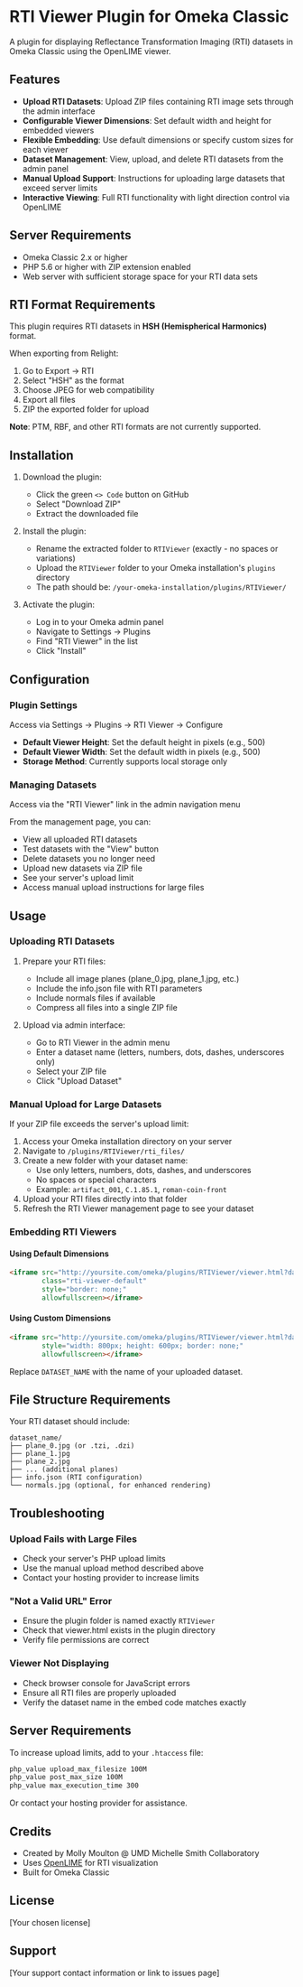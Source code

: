 # RTI Viewer Plugin for Omeka Classic

A plugin for displaying Reflectance Transformation Imaging (RTI) datasets in Omeka Classic using the OpenLIME viewer.

## Features

- **Upload RTI Datasets**: Upload ZIP files containing RTI image sets through the admin interface
- **Configurable Viewer Dimensions**: Set default width and height for embedded viewers
- **Flexible Embedding**: Use default dimensions or specify custom sizes for each viewer
- **Dataset Management**: View, upload, and delete RTI datasets from the admin panel
- **Manual Upload Support**: Instructions for uploading large datasets that exceed server limits
- **Interactive Viewing**: Full RTI functionality with light direction control via OpenLIME

## Server Requirements

- Omeka Classic 2.x or higher
- PHP 5.6 or higher with ZIP extension enabled
- Web server with sufficient storage space for your RTI data sets

## RTI Format Requirements

This plugin requires RTI datasets in **HSH (Hemispherical Harmonics)** format.

When exporting from Relight:
1. Go to Export → RTI
2. Select "HSH" as the format
3. Choose JPEG for web compatibility
4. Export all files
5. ZIP the exported folder for upload

**Note**: PTM, RBF, and other RTI formats are not currently supported.

## Installation

1. Download the plugin:
   - Click the green `<> Code` button on GitHub
   - Select "Download ZIP"
   - Extract the downloaded file

2. Install the plugin:
   - Rename the extracted folder to `RTIViewer` (exactly - no spaces or variations)
   - Upload the `RTIViewer` folder to your Omeka installation's `plugins` directory
   - The path should be: `/your-omeka-installation/plugins/RTIViewer/`

3. Activate the plugin:
   - Log in to your Omeka admin panel
   - Navigate to Settings → Plugins
   - Find "RTI Viewer" in the list
   - Click "Install"

## Configuration

### Plugin Settings
Access via Settings → Plugins → RTI Viewer → Configure

- **Default Viewer Height**: Set the default height in pixels (e.g., 500)
- **Default Viewer Width**: Set the default width in pixels (e.g., 500)
- **Storage Method**: Currently supports local storage only

### Managing Datasets
Access via the "RTI Viewer" link in the admin navigation menu

From the management page, you can:
- View all uploaded RTI datasets
- Test datasets with the "View" button
- Delete datasets you no longer need
- Upload new datasets via ZIP file
- See your server's upload limit
- Access manual upload instructions for large files

## Usage

### Uploading RTI Datasets

1. Prepare your RTI files:
   - Include all image planes (plane_0.jpg, plane_1.jpg, etc.)
   - Include the info.json file with RTI parameters
   - Include normals files if available
   - Compress all files into a single ZIP file

2. Upload via admin interface:
   - Go to RTI Viewer in the admin menu
   - Enter a dataset name (letters, numbers, dots, dashes, underscores only)
   - Select your ZIP file
   - Click "Upload Dataset"

### Manual Upload for Large Datasets

If your ZIP file exceeds the server's upload limit:

1. Access your Omeka installation directory on your server
2. Navigate to `/plugins/RTIViewer/rti_files/`
3. Create a new folder with your dataset name:
   - Use only letters, numbers, dots, dashes, and underscores
   - No spaces or special characters
   - Example: `artifact_001`, `C.1.85.1`, `roman-coin-front`
4. Upload your RTI files directly into that folder
5. Refresh the RTI Viewer management page to see your dataset

### Embedding RTI Viewers

#### Using Default Dimensions
```html
<iframe src="http://yoursite.com/omeka/plugins/RTIViewer/viewer.html?dataset=DATASET_NAME" 
        class="rti-viewer-default" 
        style="border: none;" 
        allowfullscreen></iframe>
```

#### Using Custom Dimensions
```html
<iframe src="http://yoursite.com/omeka/plugins/RTIViewer/viewer.html?dataset=DATASET_NAME" 
        style="width: 800px; height: 600px; border: none;" 
        allowfullscreen></iframe>
```

Replace `DATASET_NAME` with the name of your uploaded dataset.

## File Structure Requirements

Your RTI dataset should include:
```
dataset_name/
├── plane_0.jpg (or .tzi, .dzi)
├── plane_1.jpg
├── plane_2.jpg
├── ... (additional planes)
├── info.json (RTI configuration)
└── normals.jpg (optional, for enhanced rendering)
```

## Troubleshooting

### Upload Fails with Large Files
- Check your server's PHP upload limits
- Use the manual upload method described above
- Contact your hosting provider to increase limits

### "Not a Valid URL" Error
- Ensure the plugin folder is named exactly `RTIViewer`
- Check that viewer.html exists in the plugin directory
- Verify file permissions are correct

### Viewer Not Displaying
- Check browser console for JavaScript errors
- Ensure all RTI files are properly uploaded
- Verify the dataset name in the embed code matches exactly

## Server Requirements

To increase upload limits, add to your `.htaccess` file:
```apache
php_value upload_max_filesize 100M
php_value post_max_size 100M
php_value max_execution_time 300
```

Or contact your hosting provider for assistance.

## Credits

- Created by Molly Moulton @ UMD Michelle Smith Collaboratory
- Uses [OpenLIME](https://openlime.githib.io/) for RTI visualization
- Built for Omeka Classic

## License

[Your chosen license]

## Support

[Your support contact information or link to issues page]